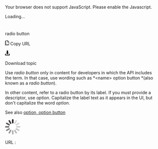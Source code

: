 Your browser does not support JavaScript. Please enable the Javascript.

Loading...

# 

radio button

![Copy URL](radio-button_files/Copy.png)
Copy URL

![Download](radio-button_files/Download.png)

Download topic

Use *radio button* only in content for developers in which the API includes the term. In that case, use wording such as *\<name\> option button *(also known as a *radio button*).

In other content, refer to a radio button by its label. If you must provide a descriptor, use *option*. Capitalize the label text as it appears in the UI, but don't capitalize the word *option*. 

See also [option, option button](https://worldready.cloudapp.net/Styleguide/Read?id=1413&topicid=5633)

![In progress](radio-button_files/activity-large.gif)

URL :
